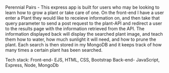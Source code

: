 Perennial Pairs - 
This express app is built for users who may be looking to learn how to grow a plant or take care of one.
On the front-end I have a user enter a Plant they would like to receieve information on, and then take that query parameter to send a post request to the plant-API and redirect a user to the results page with the information retrieved from the API. The information displayed back will display the searched plant image, and teach them how to water, how much sunlight it will need, and how to prune the plant. Each search is then stored in my MongoDB and it keeps track of how many times a certain plant has been searched.

Tech stack:
Front-end- EJS, HTML, CSS, Bootstrap
Back-end- JavaScript, Express, Node, MongoDb
